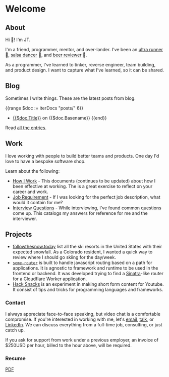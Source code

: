 # Welcome

## About

Hi :wave:! I'm JT.

I'm a friend, programmer, mentor, and over-lander. I've been an
[ultra runner](https://ultrasignup.com/m_results_participant.aspx?fname=Jt&lname=Archie)
:running:, [salsa dancer](https://www.youtube.com/watch?v=gT1qaj2PMrw) :dancer:,
and [beer reviewer](https://www.youtube.com/yetanotherbeershow) :beer:.

As a programmer, I've learned to tinker, reverse engineer, team building, and
product design. I want to capture what I've learned, so it can be shared.

## Blog

Sometimes I write things. These are the latest posts from blog.

<!-- deno-fmt-ignore-start -->

{{range $doc := iterDocs "posts/" 6}}
- [{{$doc.Title}}]({{$doc.SlugPath}}) on {{$doc.Basename}}
{{end}}

<!-- deno-fmt-ignore-end -->

Read [all the entries](/posts).

## Work

I love working with people to build better teams and products. One day I'd love
to have a bespoke software shop.

Learn about the following:

- [How I Work](/career/how-i-work.html) - This documents (continues to be
  updated) about how I been effective at working. The is a great exercise to
  reflect on your career and work.
- [Job Requirement](/career/job-criteria.html) - If I was looking for the
  perfect job description, what would it contain for me?
- [Interview Questions](/career/interview-questions.html) - While interviewing,
  I've found common questions come up. This catalogs my answers for reference
  for me and the interviewer.

## Projects

- [followthesnow.today](https://followthesnow.today) list all the ski resorts in
  the United States with their expected snowfall. As a Colorado resident, I
  wanted a quick way to review where I should go skiing for the day/week.
- [`some-router`](https://github.com/jtarchie/some-router) is built to handle
  javascript routing based on a path for applications. It is agnostic to
  framework and runtime to be used in the frontend or backend. It was developed
  trying to find a [Sinatra](http://sinatrarb.com/)-like router for a Cloudflare
  Worker application.
- [Hack Snacks](https://www.youtube.com/channel/UCitQxsD8AAj9jyj1qACJyKw) is an
  experiment in making short form content for Youtube. It consist of tips and
  tricks for programming languages and frameworks.

### Contact

I always appreciate face-to-face speaking, but video chat is a comfortable
compromise. If you're interested in working with me, let's
[email](mailto:hello2023@jtarchie.com),
[talk](https://calendly.com/jtarchie/15min), or
[LinkedIn](https://www.linkedin.com/in/jtarchie/). We can discuss everything
from a full-time job, consulting, or just catch up.

If you ask for support from work under a previous employer, an invoice of
$250USD per hour, billed to the hour above, will be required.

### Resume

[PDF](resume/resume.pdf)

